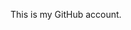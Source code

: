 This is my GitHub account.

<!---
ahmadraza7800000/ahmadraza7800000 is a ✨ special ✨ repository because its `README.md` (this file) appears on your GitHub profile.
You can click the Preview link to take a look at your changes.
--->
